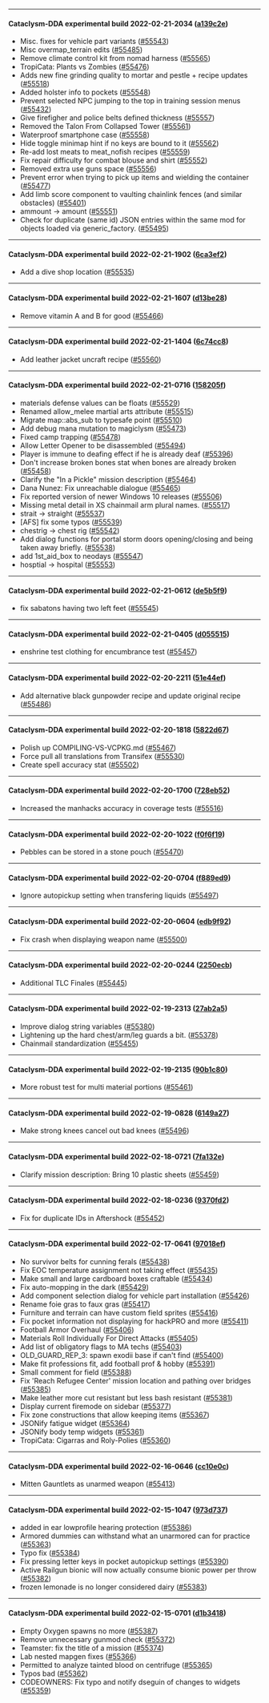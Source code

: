 
---

#### Cataclysm-DDA experimental build 2022-02-21-2034 ([a139c2e](https://github.com/CleverRaven/Cataclysm-DDA/releases/tag/cdda-experimental-2022-02-21-2034))

* Misc. fixes for vehicle part variants ([#55543](https://github.com/CleverRaven/Cataclysm-DDA/pull/55543))
* Misc overmap_terrain edits ([#55485](https://github.com/CleverRaven/Cataclysm-DDA/pull/55485))
* Remove climate control kit from nomad harness ([#55565](https://github.com/CleverRaven/Cataclysm-DDA/pull/55565))
* TropiCata: Plants vs Zombies  ([#55476](https://github.com/CleverRaven/Cataclysm-DDA/pull/55476))
* Adds new fine grinding quality to mortar and pestle + recipe updates ([#55518](https://github.com/CleverRaven/Cataclysm-DDA/pull/55518))
* Added holster info to pockets ([#55548](https://github.com/CleverRaven/Cataclysm-DDA/pull/55548))
* Prevent selected NPC jumping to the top in training session menus ([#55432](https://github.com/CleverRaven/Cataclysm-DDA/pull/55432))
* Give firefigher and police belts defined thickness ([#55557](https://github.com/CleverRaven/Cataclysm-DDA/pull/55557))
* Removed the Talon From Collapsed Tower ([#55561](https://github.com/CleverRaven/Cataclysm-DDA/pull/55561))
* Waterproof smartphone case ([#55558](https://github.com/CleverRaven/Cataclysm-DDA/pull/55558))
* Hide toggle minimap hint if no keys are bound to it ([#55562](https://github.com/CleverRaven/Cataclysm-DDA/pull/55562))
* Re-add lost meats to meat_nofish recipes ([#55559](https://github.com/CleverRaven/Cataclysm-DDA/pull/55559))
* Fix repair difficulty for combat blouse and shirt ([#55552](https://github.com/CleverRaven/Cataclysm-DDA/pull/55552))
* Removed extra use guns space ([#55556](https://github.com/CleverRaven/Cataclysm-DDA/pull/55556))
* Prevent error when trying to pick up items and wielding the container ([#55477](https://github.com/CleverRaven/Cataclysm-DDA/pull/55477))
* Add limb score component to vaulting chainlink fences (and similar obstacles) ([#55401](https://github.com/CleverRaven/Cataclysm-DDA/pull/55401))
* ammount -> amount ([#55551](https://github.com/CleverRaven/Cataclysm-DDA/pull/55551))
* Check for duplicate (same id) JSON entries within the same mod for objects loaded via generic_factory. ([#55495](https://github.com/CleverRaven/Cataclysm-DDA/pull/55495))

---

#### Cataclysm-DDA experimental build 2022-02-21-1902 ([6ca3ef2](https://github.com/CleverRaven/Cataclysm-DDA/releases/tag/cdda-experimental-2022-02-21-1902))

* Add a dive shop location ([#55535](https://github.com/CleverRaven/Cataclysm-DDA/pull/55535))

---

#### Cataclysm-DDA experimental build 2022-02-21-1607 ([d13be28](https://github.com/CleverRaven/Cataclysm-DDA/releases/tag/cdda-experimental-2022-02-21-1607))

* Remove vitamin A and B for good ([#55466](https://github.com/CleverRaven/Cataclysm-DDA/pull/55466))

---

#### Cataclysm-DDA experimental build 2022-02-21-1404 ([6c74cc8](https://github.com/CleverRaven/Cataclysm-DDA/releases/tag/cdda-experimental-2022-02-21-1404))

* Add leather jacket uncraft recipe ([#55560](https://github.com/CleverRaven/Cataclysm-DDA/pull/55560))

---

#### Cataclysm-DDA experimental build 2022-02-21-0716 ([158205f](https://github.com/CleverRaven/Cataclysm-DDA/releases/tag/cdda-experimental-2022-02-21-0716))

* materials defense values can be floats ([#55529](https://github.com/CleverRaven/Cataclysm-DDA/pull/55529))
* Renamed allow_melee martial arts attribute ([#55515](https://github.com/CleverRaven/Cataclysm-DDA/pull/55515))
* Migrate map::abs_sub to typesafe point ([#55510](https://github.com/CleverRaven/Cataclysm-DDA/pull/55510))
* Add debug mana mutation to magiclysm ([#55473](https://github.com/CleverRaven/Cataclysm-DDA/pull/55473))
* Fixed camp trapping ([#55478](https://github.com/CleverRaven/Cataclysm-DDA/pull/55478))
* Allow Letter Opener to be disassembled ([#55494](https://github.com/CleverRaven/Cataclysm-DDA/pull/55494))
* Player is immune to deafing effect if he is already deaf ([#55396](https://github.com/CleverRaven/Cataclysm-DDA/pull/55396))
* Don't increase broken bones stat when bones are already broken ([#55458](https://github.com/CleverRaven/Cataclysm-DDA/pull/55458))
* Clarify the "In a Pickle" mission description ([#55464](https://github.com/CleverRaven/Cataclysm-DDA/pull/55464))
* Dana Nunez: Fix unreachable dialogue ([#55465](https://github.com/CleverRaven/Cataclysm-DDA/pull/55465))
* Fix reported version of newer Windows 10 releases ([#55506](https://github.com/CleverRaven/Cataclysm-DDA/pull/55506))
* Missing metal detail in XS chainmail arm plural names. ([#55517](https://github.com/CleverRaven/Cataclysm-DDA/pull/55517))
* strait -> straight ([#55537](https://github.com/CleverRaven/Cataclysm-DDA/pull/55537))
* [AFS] fix some typos ([#55539](https://github.com/CleverRaven/Cataclysm-DDA/pull/55539))
* chestrig → chest rig ([#55542](https://github.com/CleverRaven/Cataclysm-DDA/pull/55542))
* Add dialog functions for portal storm doors opening/closing and being taken away briefly. ([#55538](https://github.com/CleverRaven/Cataclysm-DDA/pull/55538))
* add 1st_aid_box to neodays ([#55547](https://github.com/CleverRaven/Cataclysm-DDA/pull/55547))
* hosptial -> hospital ([#55553](https://github.com/CleverRaven/Cataclysm-DDA/pull/55553))

---

#### Cataclysm-DDA experimental build 2022-02-21-0612 ([de5b5f9](https://github.com/CleverRaven/Cataclysm-DDA/releases/tag/cdda-experimental-2022-02-21-0612))

* fix sabatons having two left feet ([#55545](https://github.com/CleverRaven/Cataclysm-DDA/pull/55545))

---

#### Cataclysm-DDA experimental build 2022-02-21-0405 ([d055515](https://github.com/CleverRaven/Cataclysm-DDA/releases/tag/cdda-experimental-2022-02-21-0405))

* enshrine test clothing for encumbrance test ([#55457](https://github.com/CleverRaven/Cataclysm-DDA/pull/55457))

---

#### Cataclysm-DDA experimental build 2022-02-20-2211 ([51e44ef](https://github.com/CleverRaven/Cataclysm-DDA/releases/tag/cdda-experimental-2022-02-20-2211))

* Add alternative black gunpowder recipe and update original recipe ([#55486](https://github.com/CleverRaven/Cataclysm-DDA/pull/55486))

---

#### Cataclysm-DDA experimental build 2022-02-20-1818 ([5822d67](https://github.com/CleverRaven/Cataclysm-DDA/releases/tag/cdda-experimental-2022-02-20-1818))

* Polish up COMPILING-VS-VCPKG.md ([#55467](https://github.com/CleverRaven/Cataclysm-DDA/pull/55467))
* Force pull all translations from Transifex ([#55530](https://github.com/CleverRaven/Cataclysm-DDA/pull/55530))
* Create spell accuracy stat ([#55502](https://github.com/CleverRaven/Cataclysm-DDA/pull/55502))

---

#### Cataclysm-DDA experimental build 2022-02-20-1700 ([728eb52](https://github.com/CleverRaven/Cataclysm-DDA/releases/tag/cdda-experimental-2022-02-20-1700))

* Increased the manhacks accuracy in coverage tests ([#55516](https://github.com/CleverRaven/Cataclysm-DDA/pull/55516))

---

#### Cataclysm-DDA experimental build 2022-02-20-1022 ([f0f6f19](https://github.com/CleverRaven/Cataclysm-DDA/releases/tag/cdda-experimental-2022-02-20-1022))

* Pebbles can be stored in a stone pouch ([#55470](https://github.com/CleverRaven/Cataclysm-DDA/pull/55470))

---

#### Cataclysm-DDA experimental build 2022-02-20-0704 ([f889ed9](https://github.com/CleverRaven/Cataclysm-DDA/releases/tag/cdda-experimental-2022-02-20-0704))

* Ignore autopickup setting when transfering liquids ([#55497](https://github.com/CleverRaven/Cataclysm-DDA/pull/55497))

---

#### Cataclysm-DDA experimental build 2022-02-20-0604 ([edb9f92](https://github.com/CleverRaven/Cataclysm-DDA/releases/tag/cdda-experimental-2022-02-20-0604))

* Fix crash when displaying weapon name ([#55500](https://github.com/CleverRaven/Cataclysm-DDA/pull/55500))

---

#### Cataclysm-DDA experimental build 2022-02-20-0244 ([2250ecb](https://github.com/CleverRaven/Cataclysm-DDA/releases/tag/cdda-experimental-2022-02-20-0244))

* Additional TLC Finales ([#55445](https://github.com/CleverRaven/Cataclysm-DDA/pull/55445))

---

#### Cataclysm-DDA experimental build 2022-02-19-2313 ([27ab2a5](https://github.com/CleverRaven/Cataclysm-DDA/releases/tag/cdda-experimental-2022-02-19-2313))

* Improve dialog string variables ([#55380](https://github.com/CleverRaven/Cataclysm-DDA/pull/55380))
* Lightening up the hard chest/arm/leg guards a bit. ([#55378](https://github.com/CleverRaven/Cataclysm-DDA/pull/55378))
* Chainmail standardization ([#55455](https://github.com/CleverRaven/Cataclysm-DDA/pull/55455))

---

#### Cataclysm-DDA experimental build 2022-02-19-2135 ([90b1c80](https://github.com/CleverRaven/Cataclysm-DDA/releases/tag/cdda-experimental-2022-02-19-2135))

* More robust test for multi material portions ([#55461](https://github.com/CleverRaven/Cataclysm-DDA/pull/55461))

---

#### Cataclysm-DDA experimental build 2022-02-19-0828 ([6149a27](https://github.com/CleverRaven/Cataclysm-DDA/releases/tag/cdda-experimental-2022-02-19-0828))

* Make strong knees cancel out bad knees ([#55496](https://github.com/CleverRaven/Cataclysm-DDA/pull/55496))

---

#### Cataclysm-DDA experimental build 2022-02-18-0721 ([7fa132e](https://github.com/CleverRaven/Cataclysm-DDA/releases/tag/cdda-experimental-2022-02-18-0721))

* Clarify mission description: Bring 10 plastic sheets ([#55459](https://github.com/CleverRaven/Cataclysm-DDA/pull/55459))

---

#### Cataclysm-DDA experimental build 2022-02-18-0236 ([9370fd2](https://github.com/CleverRaven/Cataclysm-DDA/releases/tag/cdda-experimental-2022-02-18-0236))

* Fix for duplicate IDs in Aftershock ([#55452](https://github.com/CleverRaven/Cataclysm-DDA/pull/55452))

---

#### Cataclysm-DDA experimental build 2022-02-17-0641 ([97018ef](https://github.com/CleverRaven/Cataclysm-DDA/releases/tag/cdda-experimental-2022-02-17-0641))

* No survivor belts for cunning ferals ([#55438](https://github.com/CleverRaven/Cataclysm-DDA/pull/55438))
* Fix EOC temperature assignment not taking effect ([#55435](https://github.com/CleverRaven/Cataclysm-DDA/pull/55435))
* Make small and large cardboard boxes craftable ([#55434](https://github.com/CleverRaven/Cataclysm-DDA/pull/55434))
* Fix auto-mopping in the dark ([#55429](https://github.com/CleverRaven/Cataclysm-DDA/pull/55429))
* Add component selection dialog for vehicle part installation ([#55426](https://github.com/CleverRaven/Cataclysm-DDA/pull/55426))
* Rename foie gras to faux gras ([#55417](https://github.com/CleverRaven/Cataclysm-DDA/pull/55417))
* Furniture and terrain can have custom field sprites ([#55416](https://github.com/CleverRaven/Cataclysm-DDA/pull/55416))
* Fix pocket information not displaying for hackPRO and more ([#55411](https://github.com/CleverRaven/Cataclysm-DDA/pull/55411))
* Football Armor Overhaul ([#55406](https://github.com/CleverRaven/Cataclysm-DDA/pull/55406))
* Materials Roll Individually For Direct Attacks ([#55405](https://github.com/CleverRaven/Cataclysm-DDA/pull/55405))
* Add list of obligatory flags to MA techs ([#55403](https://github.com/CleverRaven/Cataclysm-DDA/pull/55403))
* OLD_GUARD_REP_3: spawn exodii base if can't find ([#55400](https://github.com/CleverRaven/Cataclysm-DDA/pull/55400))
* Make fit professions fit, add football prof & hobby ([#55391](https://github.com/CleverRaven/Cataclysm-DDA/pull/55391))
* Small comment for field ([#55388](https://github.com/CleverRaven/Cataclysm-DDA/pull/55388))
* Fix 'Reach Refugee Center' mission location and pathing over bridges ([#55385](https://github.com/CleverRaven/Cataclysm-DDA/pull/55385))
* Make leather more cut resistant but less bash resistant ([#55381](https://github.com/CleverRaven/Cataclysm-DDA/pull/55381))
* Display current firemode on sidebar ([#55377](https://github.com/CleverRaven/Cataclysm-DDA/pull/55377))
* Fix zone constructions that allow keeping items ([#55367](https://github.com/CleverRaven/Cataclysm-DDA/pull/55367))
* JSONify fatigue widget ([#55364](https://github.com/CleverRaven/Cataclysm-DDA/pull/55364))
* JSONify body temp widgets ([#55361](https://github.com/CleverRaven/Cataclysm-DDA/pull/55361))
* TropiCata: Cigarras and Roly-Polies ([#55360](https://github.com/CleverRaven/Cataclysm-DDA/pull/55360))

---

#### Cataclysm-DDA experimental build 2022-02-16-0646 ([cc10e0c](https://github.com/CleverRaven/Cataclysm-DDA/releases/tag/cdda-experimental-2022-02-16-0646))

* Mitten Gauntlets as unarmed weapon ([#55413](https://github.com/CleverRaven/Cataclysm-DDA/pull/55413))

---

#### Cataclysm-DDA experimental build 2022-02-15-1047 ([973d737](https://github.com/CleverRaven/Cataclysm-DDA/releases/tag/cdda-experimental-2022-02-15-1047))

* added in ear lowprofile hearing protection ([#55386](https://github.com/CleverRaven/Cataclysm-DDA/pull/55386))
* Armored dummies can withstand what an unarmored can for practice ([#55363](https://github.com/CleverRaven/Cataclysm-DDA/pull/55363))
* Typo fix ([#55384](https://github.com/CleverRaven/Cataclysm-DDA/pull/55384))
* Fix pressing letter keys in pocket autopickup settings ([#55390](https://github.com/CleverRaven/Cataclysm-DDA/pull/55390))
* Active Railgun bionic will now actually consume bionic power per throw ([#55382](https://github.com/CleverRaven/Cataclysm-DDA/pull/55382))
* frozen lemonade is no longer considered dairy ([#55383](https://github.com/CleverRaven/Cataclysm-DDA/pull/55383))

---

#### Cataclysm-DDA experimental build 2022-02-15-0701 ([d1b3418](https://github.com/CleverRaven/Cataclysm-DDA/releases/tag/cdda-experimental-2022-02-15-0701))

* Empty Oxygen spawns no more ([#55387](https://github.com/CleverRaven/Cataclysm-DDA/pull/55387))
* Remove unnecessary gunmod check ([#55372](https://github.com/CleverRaven/Cataclysm-DDA/pull/55372))
* Teamster: fix the title of a mission ([#55374](https://github.com/CleverRaven/Cataclysm-DDA/pull/55374))
* Lab nested mapgen fixes ([#55366](https://github.com/CleverRaven/Cataclysm-DDA/pull/55366))
* Permitted to analyze tainted blood on centrifuge ([#55365](https://github.com/CleverRaven/Cataclysm-DDA/pull/55365))
* Typos bad ([#55362](https://github.com/CleverRaven/Cataclysm-DDA/pull/55362))
* CODEOWNERS: Fix typo and notify dseguin of changes to widgets ([#55359](https://github.com/CleverRaven/Cataclysm-DDA/pull/55359))
